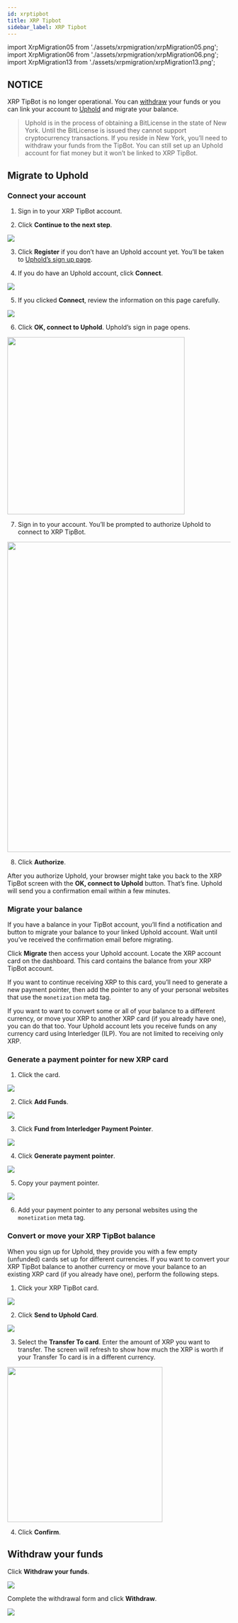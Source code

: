 ```yaml
---
id: xrptipbot
title: XRP Tipbot
sidebar_label: XRP Tipbot
---
```


import XrpMigration05 from './assets/xrpmigration/xrpMigration05.png';
import XrpMigration06 from './assets/xrpmigration/xrpMigration06.png';
import XrpMigration13 from './assets/xrpmigration/xrpMigration13.png';

## NOTICE

XRP TipBot is no longer operational. You can [withdraw](https://www.xrptipbot.com/withdraw) your funds or you can link your account to [Uphold](uphold.md) and migrate your balance.

> Uphold is in the process of obtaining a BitLicense in the state of New York. Until the BitLicense is issued they cannot support cryptocurrency transactions. If you reside in New York, you’ll need to withdraw your funds from the TipBot. You can still set up an Uphold account for fiat money but it won’t be linked to XRP TipBot.

## Migrate to Uphold

### Connect your account

1. Sign in to your XRP TipBot account.

2. Click **Continue to the next step**.

![](assets/xrpmigration/xrpMigration01.png)

3. Click **Register** if you don’t have an Uphold account yet. You’ll be taken to [Uphold’s sign up page](https://uphold.com/signup).

4. If you do have an Uphold account, click **Connect**.

![](assets/xrpmigration/xrpMigration03.png)

5. If you clicked **Connect**, review the information on this page carefully.

![](assets/xrpmigration/xrpMigration04.png)

6. Click **OK, connect to Uphold**. Uphold’s sign in page opens.

<img src={XrpMigration05} height="400"/>

7. Sign in to your account. You’ll be prompted to authorize Uphold to connect to XRP TipBot.

<img src={XrpMigration06} height="700"/>

8. Click **Authorize**.

After you authorize Uphold, your browser might take you back to the XRP TipBot screen with the **OK, connect to Uphold** button. That’s fine. Uphold will send you a confirmation email within a few minutes.

### Migrate your balance

If you have a balance in your TipBot account, you’ll find a notification and button to migrate your balance to your linked Uphold account. Wait until you’ve received the confirmation email before migrating.

Click **Migrate** then access your Uphold account. Locate the XRP account card on the dashboard. This card contains the balance from your XRP TipBot account.

If you want to continue receiving XRP to this card, you’ll need to generate a new payment pointer, then add the pointer to any of your personal websites that use the `monetization` meta tag.

If you want to want to convert some or all of your balance to a different currency, or move your XRP to another XRP card (if you already have one), you can do that too. Your Uphold account lets you receive funds on any currency card using Interledger (ILP). You are not limited to receiving only XRP.

### Generate a payment pointer for new XRP card

1. Click the card.

![](assets/xrpmigration/xrpMigration07.png)

2. Click **Add Funds**.

![](assets/xrpmigration/xrpMigration08.png)

3. Click **Fund from Interledger Payment Pointer**.

![](assets/xrpmigration/xrpMigration09.png)

4. Click **Generate payment pointer**.

![](assets/xrpmigration/xrpMigration10.png)

5. Copy your payment pointer.

![](assets/xrpmigration/xrpMigration11.png)

6. Add your payment pointer to any personal websites using the `monetization` meta tag.

### Convert or move your XRP TipBot balance

When you sign up for Uphold, they provide you with a few empty (unfunded) cards set up for different currencies. If you want to convert your XRP TipBot balance to another currency or move your balance to an existing XRP card (if you already have one), perform the following steps.

1. Click your XRP TipBot card.

![](assets/xrpmigration/xrpMigration07.png)

2. Click **Send to Uphold Card**.

![](assets/xrpmigration/xrpMigration12.png)

3. Select the **Transfer To card**. Enter the amount of XRP you want to transfer. The screen will refresh to show how much the XRP is worth if your Transfer To card is in a different currency.

<img src={XrpMigration13} height="350"/>

4. Click **Confirm**.

## Withdraw your funds

Click **Withdraw your funds**.

![](assets/xrpmigration/xrpMigration01.png)

Complete the withdrawal form and click **Withdraw**.

![](assets/xrpmigration/xrpMigration02.png)
